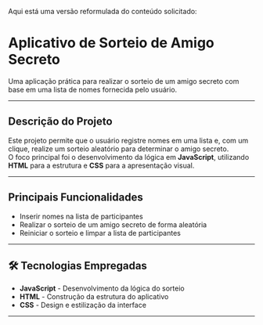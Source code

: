Aqui está uma versão reformulada do conteúdo solicitado:

#  Aplicativo de Sorteio de Amigo Secreto

Uma aplicação prática para realizar o sorteio de um amigo secreto com base em uma lista de nomes fornecida pelo usuário.

---

##  Descrição do Projeto

Este projeto permite que o usuário registre nomes em uma lista e, com um clique, realize um sorteio aleatório para determinar o amigo secreto.  
O foco principal foi o desenvolvimento da lógica em **JavaScript**, utilizando **HTML** para a estrutura e **CSS** para a apresentação visual.

---

##  Principais Funcionalidades

-  Inserir nomes na lista de participantes  
-  Realizar o sorteio de um amigo secreto de forma aleatória  
-  Reiniciar o sorteio e limpar a lista de participantes  

---

## 🛠 Tecnologias Empregadas

- **JavaScript** - Desenvolvimento da lógica do sorteio  
- **HTML** - Construção da estrutura do aplicativo  
- **CSS** - Design e estilização da interface  

---
